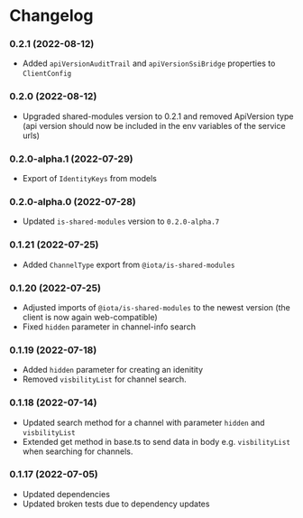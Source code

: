 # Changelog

### 0.2.1 (2022-08-12)

- Added `apiVersionAuditTrail` and `apiVersionSsiBridge` properties to `ClientConfig`

### 0.2.0 (2022-08-12)

- Upgraded shared-modules version to 0.2.1 and removed ApiVersion type (api version should now be included in the env variables of the service urls)

### 0.2.0-alpha.1 (2022-07-29)

- Export of `IdentityKeys` from models

### 0.2.0-alpha.0 (2022-07-28)

- Updated `is-shared-modules` version to `0.2.0-alpha.7`

### 0.1.21 (2022-07-25)

- Added `ChannelType` export from `@iota/is-shared-modules`

### 0.1.20 (2022-07-25)

- Adjusted imports of `@iota/is-shared-modules` to the newest version (the client is now again web-compatible)
- Fixed `hidden` parameter in channel-info search

### 0.1.19 (2022-07-18)

- Added `hidden` parameter for creating an idenitity
- Removed `visbilityList` for channel search.

### 0.1.18 (2022-07-14)

- Updated search method for a channel with parameter `hidden` and `visbilityList`
- Extended get method in base.ts to send data in body e.g. `visbilityList` when searching for channels.

### 0.1.17 (2022-07-05)

- Updated dependencies
- Updated broken tests due to dependency updates
